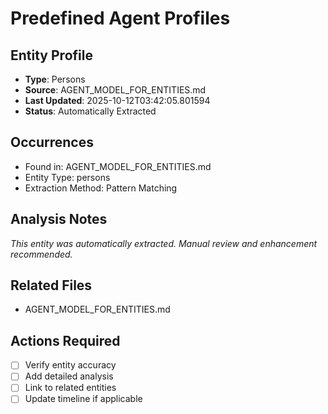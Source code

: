 # Predefined Agent Profiles

## Entity Profile
- **Type**: Persons
- **Source**: AGENT_MODEL_FOR_ENTITIES.md
- **Last Updated**: 2025-10-12T03:42:05.801594
- **Status**: Automatically Extracted

## Occurrences
- Found in: AGENT_MODEL_FOR_ENTITIES.md
- Entity Type: persons
- Extraction Method: Pattern Matching

## Analysis Notes
*This entity was automatically extracted. Manual review and enhancement recommended.*

## Related Files
- AGENT_MODEL_FOR_ENTITIES.md

## Actions Required
- [ ] Verify entity accuracy
- [ ] Add detailed analysis
- [ ] Link to related entities
- [ ] Update timeline if applicable
